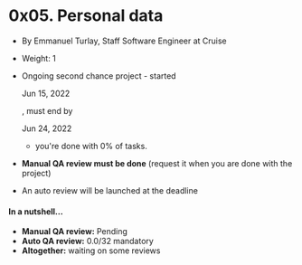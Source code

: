 # 0x05. Personal data

-   By Emmanuel Turlay, Staff Software Engineer at Cruise
-   Weight: 1
-   Ongoing second chance project - started
    
    Jun 15, 2022
    
    , must end by
    
    Jun 24, 2022
    
    - you're done with  0% of tasks.
-   **Manual QA review must be done**  (request it when you are done with the project)
-   An auto review will be launched at the deadline

#### In a nutshell…

-   **Manual QA review:**  Pending
-   **Auto QA review:**  0.0/32 mandatory
-   **Altogether:**  waiting on some reviews
